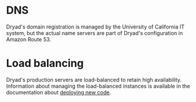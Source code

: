 DNS 
====

Dryad's domain registration is managed by the University of California IT
system, but the actual name servers are part of Dryad's configuration
in Amazon Route 53.


Load balancing
===============

Dryad's production servers are load-balanced to retain high
availability. Information about managing the load-balanced instances
is available in the documentation about [deploying new code](deploying_new_code.md).

